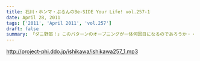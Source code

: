 ```yaml
---
title: 石川・ホンマ・ぶるんのBe-SIDE Your Life! vol.257-1
date: April 28, 2011
tags: ['2011', 'April 2011', 'vol.257']
draft: false
summary: 「ダニ野郎！」このパターンのオープニングが一体何回目になるのであろうか・・・先週末に行われたチャリティ番組の現場で何が・・・NAMAE
---
```


http://project-phi.ddo.jp/ishikawa/ishikawa257_1.mp3